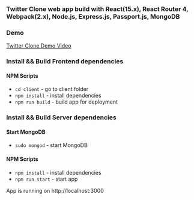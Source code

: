 ### Twitter Clone web app build with React(15.x), React Router 4, Webpack(2.x), Node.js, Express.js, Passport.js, MongoDB

### Demo
[Twitter Clone Demo Video](https://www.youtube.com/watch?v=5r3UvmW8TbM)

### Install && Build Frontend dependencies

#### NPM Scripts
* `cd client` - go to client folder
* `npm install` - install dependencies
* `npm run build` - build app for deployment

### Install && Build Server dependencies

#### Start MongoDB
* `sudo mongod` - start MongoDB

#### NPM Scripts
* `npm install` - install dependencies
* `npm run start` - start app

App is running on http://localhost:3000
